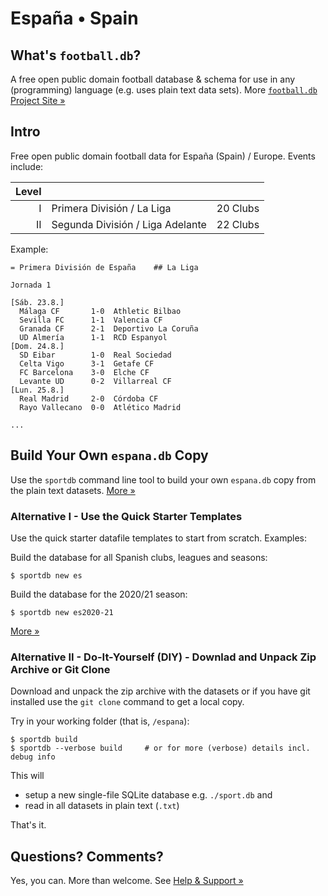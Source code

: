 # España • Spain

## What's `football.db`?

A free open public domain football database & schema
for use in any (programming) language
(e.g. uses plain text data sets).
More [`football.db` Project Site »](http://openfootball.github.io)

## Intro

Free open public domain football data for España (Spain) / Europe.
Events include:

| Level |                                    |           |
| ----: | ---------------------------------- | --------- |
|     I | Primera División / La Liga         | 20 Clubs  |
|    II | Segunda División / Liga Adelante   | 22 Clubs  |


Example:


```
= Primera División de España    ## La Liga

Jornada 1

[Sáb. 23.8.]
  Málaga CF       1-0  Athletic Bilbao
  Sevilla FC      1-1  Valencia CF
  Granada CF      2-1  Deportivo La Coruña
  UD Almería      1-1  RCD Espanyol
[Dom. 24.8.]
  SD Eibar        1-0  Real Sociedad
  Celta Vigo      3-1  Getafe CF
  FC Barcelona    3-0  Elche CF
  Levante UD      0-2  Villarreal CF
[Lun. 25.8.]
  Real Madrid     2-0  Córdoba CF
  Rayo Vallecano  0-0  Atlético Madrid

...
```


## Build Your Own `espana.db` Copy

Use the `sportdb` command line tool to build your own `espana.db` copy
from the plain text datasets. [More »](https://github.com/openfootball/datafile)


### Alternative I - Use the Quick Starter Templates

Use the quick starter datafile templates to start from scratch. Examples:

Build the database for all Spanish clubs, leagues and seasons:

    $ sportdb new es

Build the database for the 2020/21 season:

    $ sportdb new es2020-21

[More »](https://github.com/openfootball/quick-starter)



### Alternative II - Do-It-Yourself (DIY) - Downlad and Unpack Zip Archive or Git Clone

Download and unpack the zip archive with the datasets or if you have git installed use the `git clone` command to
get a local copy.

Try in your working folder (that is, `/espana`):

```
$ sportdb build
$ sportdb --verbose build     # or for more (verbose) details incl. debug info
```

This will

- setup a new single-file SQLite database e.g. `./sport.db` and
- read in all datasets in plain text (`.txt`)

That's it.



## Questions? Comments?

Yes, you can. More than welcome.
See [Help & Support »](https://github.com/openfootball/help)

